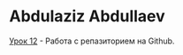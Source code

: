 # Abdulaziz Abdullaev 
[Урок 12](https://aziz2304.github.io/lesson_12/ "Мои работы") - Работа с репазиторием на Github.

